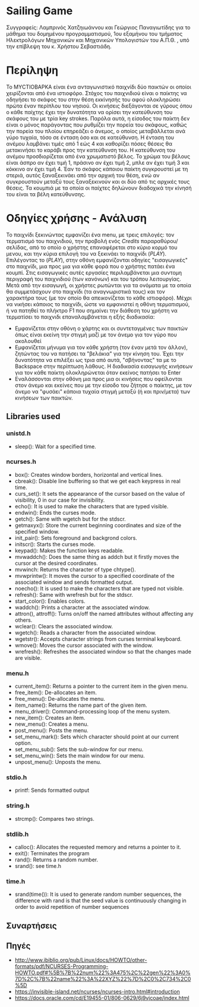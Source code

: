 # Sailing Game
Συγγραφείς: Λαμπρινός Χατζηιωάννου και Γεώργιος Παναγιωτίδης για το μάθημα
του δομημένου προγραμματισμού, 1ου εξαμήνου του τμήματος Ηλεκτρολόγων Μηχανικών
και Mηχανικών Υπολογιστών του Α.Π.Θ. , υπό την επίβλεψη του κ. Χρήστου
Σεβαστιάδη.

# Περίληψη

Το ΜΥCΤΙΟΒΑΡΚΑ είναι ένα ανταγωνιστικό παιχνίδι δύο παικτών οι οποίοι χειρίζονται από ένα ιστιοφόρο. Στόχος του παιχνιδιού είναι ο παίκτης να οδηγήσει το σκάφος του στην θέση εκκίνησής του αφού ολοκληρώσει πρώτα έναν περίπλου του νησιού. Οι κινήσεις διεξάγονται σε γύρους όπου ο κάθε παίχτης έχει την δυνατότητα να ορίσει την κατεύθυνση του σκάφους του με τρία key strokes. Παρόλα αυτά, η είσοδος του παίκτη δεν είναι ο μόνος παράγοντας που ρυθμίζει την πορεία του σκάφους, καθώς την πορεία του πλοίου επηρεάζει ο άνεμος, ο οποίος μεταβάλλεται ανά γύρο τυχαία, τόσο σε ένταση όσο και σε κατεύθυνση. Η ένταση του ανέμου λαμβάνει τιμές από 1 εώς 4 και καθορίζει πόσες θέσεις θα μετακινήσει το καράβι προς την κατεύθυνση του. Η κατεύθυνση του ανέμου προσδιορίζεται από ένα χρωματιστό βέλος. Το χρώμα του βέλους είναι άσπρο αν έχει τιμή 1, πράσινο αν έχει τιμή 2, μπλε αν έχει τιμή 3 και κόκκινο αν έχει τιμή 4. Έαν το σκάφος κάποιου παίκτη συγκρουστεί με τη στεριά, αυτός ξαναξεκινάει από την αρχική του θέση, ενώ αν συγκρουστούν μεταξύ τους ξαναξεκινούν και οι δύο από τις αρχικές τους θέσεις. Τα κουμπιά με τα οποία οι παίχτες δηλώνουν διαδοχικά την κίνησή του είναι τα βέλη κατεύθυνσης.

# Οδηγίες χρήσης - Ανάλυση

Το παιχνίδι ξεκινώντας εμφανίζει ένα menu, με τρεις επιλογές: τον τερματισμό του
παιχνιδιού, την προβολή ενός *Credits* παραραθύρου/σελίδας, από το οποίο ο χρήστης
επαναφέρεται στο κύριο κορμό του μενου, και την κύρια επιλογή
του να ξεκινάει το παιχνίδι (*PLAY*). Επιλέγοντας το (*PLAY*), στην οθόνη εμφανίζονται
οδηγίες "εισαγωγικές" στο παιχνίδι, μια προς μια για κάθε φορά που ο χρήστης πατάει
ένα κουμπί. Στις εισαγωγικές αυτές εργασίες περιλαμβάνεται μια συντομη περιγραφή του
παιχνιδιού (των κανόνων) και του τρόπου λειτουργίας. Μετά από την εισαγωγή, οι
χρήστες ρωτώνται για τα ονόματα με τα οποία θα συμμετάσχουν στο παιχνίδι (τα 
αναγνωριστικά τους) και τον χαρακτήρα τους (με τον οποίο θα απεικονίζεται το 
κάθε ιστιοφόρο). Μέχρι να νικήσει κάποιος το παιχνίδι, ώστε να εμφανιστεί η οθόνη 
τερματισμού, ή να πατηθεί το πλήκτρο F1 που σημαίνει την διάθεση του χρήστη να 
τερματίσει το παιχνιδι επαναλαμβάνεται η εξής διαδικασία:
- Εμφανίζεται στην οθόνη ο χάρτης και οι συντεταγμένες των παικτών όπως είναι
εκείνη την στιγμή μαζί με τον άνεμο για τον γύρο που ακολουθεί
- Εμφανίζεται μήνυμα για τον κάθε χρήστη (τον έναν μετά τον άλλον), ζητώντας του
να πατήσει τα "βελάκια" για την κίνηση του. Έχει την δυνατότητα να επιλέξει ως
τρια από αυτά, "σβήνοντας" τα με το Backspace στην περίπτωση λάθους. Η διαδικασία
εισαγωγής κινήσεων για τον κάθε παίκτη ολοκληρώνεται όταν εκείνος πατήσει το Enter
- Εναλάσσονται στην οθόνη μια προς μια οι κινήσεις που οφείλονται στον άνεμο και
εκείνες που με την είσοδο του ζήτησε ο παίκτης, με τον άνεμο να "φυσάει" κάποια
τυχαία στιγμή μεταξύ (ή και πριν/μετα) των κινήσεων των παικτών.


## Libraries used

### unistd.h

- sleep(): Wait for a specified time.

### ncurses.h

- box(): Creates window borders, horizontal and vertical lines.
- cbreak(): Disable line buffering so that we get each keypress in real time.
- curs_set(): It sets the appearance of the cursor based on the value of visibility, 0 in our case for invisibility.
- echo(): It is used to make the characters that are typed visible.
- endwin(): Ends the curses mode.
- getch(): Same with wgetch but for the stdscr.
- getmaxyx(): Store the current beginning coordinates and size of the specified window.
- init_pair(): Sets foreground and backgrond colors.
- initscr(): Starts the curses mode.
- keypad(): Makes the function keys readable.
- mvwaddch(): Does the same thing as addch but it firstly moves the cursor at the desired coordinates.
- mvwinch: Returns the character of type chtype().
- mvwprintw(): It moves the cursor to a specified coordinate of the associated window and sends formatted output.
- noecho(): It is used to make the characters that are typed not visible.
- refresh(): Same with wrefresh but for the stdscr.
- start_color(): Enables colors.
- waddch(): Prints a character at the associated window.
- attron(), attroff(): Turns on/off the named attributes without affecting any others.
- wclear(): Clears the associated window.
- wgetch(): Reads a character from the associated window.
- wgetstr(): Accepts character strings from curses terminal keyboard.
- wmove(): Moves the cursor associated with the window.
- wrefresh(): Refreshes the associated window so that the changes made are visible.

### menu.h

- current_item(): Returns a pointer to the current item in the given menu.
- free_item(): De-allocates an item.
- free_menu(): De-allocates the menu.
- item_name(): Returns the name part of the given item.
- menu_driver(): Command-processing loop of the menu system.
- new_item(): Creates an item.
- new_menu(): Creates a menu.
- post_menu(): Posts the menu.
- set_menu_mark(): Sets which character should point at our current option.
- set_menu_sub(): Sets the sub-window for our menu.
- set_menu_win(): Sets the main window for our menu.
- unpost_menu(): Unposts the menu.

### stdio.h

- printf: Sends formatted output

### string.h

- strcmp(): Compares two strings.

### stdlib.h

- calloc(): Allocates the requested memory and returns a pointer to it.
- exit(): Terminates the program
- rand(): Returns a random number.
- srand(): see time.h

### time.h

- srand(time()): It is used to generate random number sequences, the difference with rand is that the seed value is continuously changing in order to avoid repetition of number sequences

## Συναρτήσεις 

## Πηγές
- http://www.ibiblio.org/pub/Linux/docs/HOWTO/other-formats/pdf/NCURSES-Programming-HOWTO.pdf#%5B%7B%22num%22%3A475%2C%22gen%22%3A0%7D%2C%7B%22name%22%3A%22XYZ%22%7D%2C0%2C734%2C0%5D
- https://invisible-island.net/ncurses/ncurses-intro.html#introduction
- https://docs.oracle.com/cd/E19455-01/806-0629/6j9vjcoae/index.html
